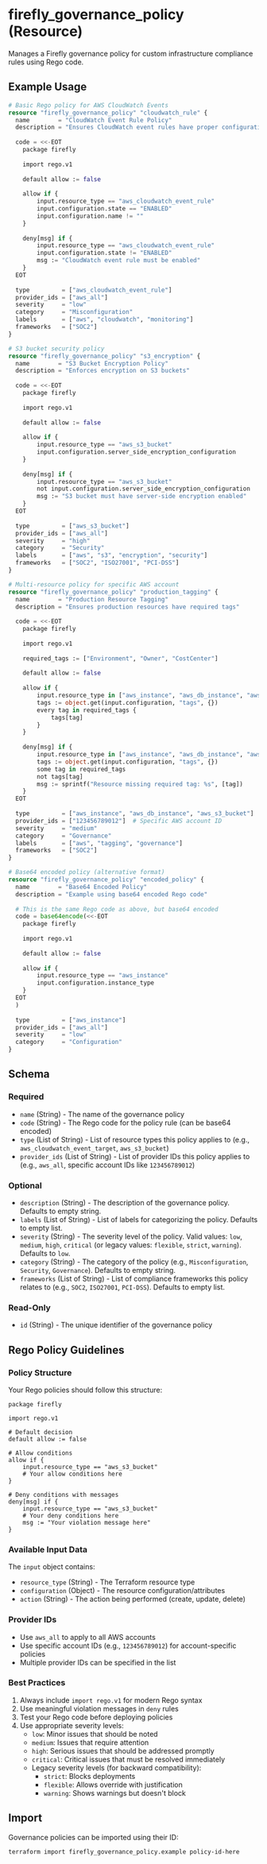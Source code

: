# firefly_governance_policy (Resource)

Manages a Firefly governance policy for custom infrastructure compliance rules using Rego code.

## Example Usage

```terraform
# Basic Rego policy for AWS CloudWatch Events
resource "firefly_governance_policy" "cloudwatch_rule" {
  name        = "CloudWatch Event Rule Policy"
  description = "Ensures CloudWatch event rules have proper configuration"
  
  code = <<-EOT
    package firefly
    
    import rego.v1
    
    default allow := false
    
    allow if {
        input.resource_type == "aws_cloudwatch_event_rule"
        input.configuration.state == "ENABLED"
        input.configuration.name != ""
    }
    
    deny[msg] if {
        input.resource_type == "aws_cloudwatch_event_rule"
        input.configuration.state != "ENABLED"
        msg := "CloudWatch event rule must be enabled"
    }
  EOT
  
  type         = ["aws_cloudwatch_event_rule"]
  provider_ids = ["aws_all"]
  severity     = "low"
  category     = "Misconfiguration"
  labels       = ["aws", "cloudwatch", "monitoring"]
  frameworks   = ["SOC2"]
}

# S3 bucket security policy
resource "firefly_governance_policy" "s3_encryption" {
  name        = "S3 Bucket Encryption Policy"
  description = "Enforces encryption on S3 buckets"
  
  code = <<-EOT
    package firefly
    
    import rego.v1
    
    default allow := false
    
    allow if {
        input.resource_type == "aws_s3_bucket"
        input.configuration.server_side_encryption_configuration
    }
    
    deny[msg] if {
        input.resource_type == "aws_s3_bucket"
        not input.configuration.server_side_encryption_configuration
        msg := "S3 bucket must have server-side encryption enabled"
    }
  EOT
  
  type         = ["aws_s3_bucket"]
  provider_ids = ["aws_all"]
  severity     = "high"
  category     = "Security"
  labels       = ["aws", "s3", "encryption", "security"]
  frameworks   = ["SOC2", "ISO27001", "PCI-DSS"]
}

# Multi-resource policy for specific AWS account
resource "firefly_governance_policy" "production_tagging" {
  name        = "Production Resource Tagging"
  description = "Ensures production resources have required tags"
  
  code = <<-EOT
    package firefly
    
    import rego.v1
    
    required_tags := ["Environment", "Owner", "CostCenter"]
    
    default allow := false
    
    allow if {
        input.resource_type in ["aws_instance", "aws_db_instance", "aws_s3_bucket"]
        tags := object.get(input.configuration, "tags", {})
        every tag in required_tags {
            tags[tag]
        }
    }
    
    deny[msg] if {
        input.resource_type in ["aws_instance", "aws_db_instance", "aws_s3_bucket"]
        tags := object.get(input.configuration, "tags", {})
        some tag in required_tags
        not tags[tag]
        msg := sprintf("Resource missing required tag: %s", [tag])
    }
  EOT
  
  type         = ["aws_instance", "aws_db_instance", "aws_s3_bucket"]
  provider_ids = ["123456789012"]  # Specific AWS account ID
  severity     = "medium"
  category     = "Governance"
  labels       = ["aws", "tagging", "governance"]
  frameworks   = ["SOC2"]
}

# Base64 encoded policy (alternative format)
resource "firefly_governance_policy" "encoded_policy" {
  name        = "Base64 Encoded Policy"
  description = "Example using base64 encoded Rego code"
  
  # This is the same Rego code as above, but base64 encoded
  code = base64encode(<<-EOT
    package firefly
    
    import rego.v1
    
    default allow := false
    
    allow if {
        input.resource_type == "aws_instance"
        input.configuration.instance_type
    }
  EOT
  )
  
  type         = ["aws_instance"]
  provider_ids = ["aws_all"]
  severity     = "low"
  category     = "Configuration"
}
```

## Schema

### Required

- `name` (String) - The name of the governance policy
- `code` (String) - The Rego code for the policy rule (can be base64 encoded)
- `type` (List of String) - List of resource types this policy applies to (e.g., `aws_cloudwatch_event_target`, `aws_s3_bucket`)
- `provider_ids` (List of String) - List of provider IDs this policy applies to (e.g., `aws_all`, specific account IDs like `123456789012`)

### Optional

- `description` (String) - The description of the governance policy. Defaults to empty string.
- `labels` (List of String) - List of labels for categorizing the policy. Defaults to empty list.
- `severity` (String) - The severity level of the policy. Valid values: `low`, `medium`, `high`, `critical` (or legacy values: `flexible`, `strict`, `warning`). Defaults to `low`.
- `category` (String) - The category of the policy (e.g., `Misconfiguration`, `Security`, `Governance`). Defaults to empty string.
- `frameworks` (List of String) - List of compliance frameworks this policy relates to (e.g., `SOC2`, `ISO27001`, `PCI-DSS`). Defaults to empty list.

### Read-Only

- `id` (String) - The unique identifier of the governance policy

## Rego Policy Guidelines

### Policy Structure
Your Rego policies should follow this structure:

```rego
package firefly

import rego.v1

# Default decision
default allow := false

# Allow conditions
allow if {
    input.resource_type == "aws_s3_bucket"
    # Your allow conditions here
}

# Deny conditions with messages
deny[msg] if {
    input.resource_type == "aws_s3_bucket"
    # Your deny conditions here
    msg := "Your violation message here"
}
```

### Available Input Data
The `input` object contains:
- `resource_type` (String) - The Terraform resource type
- `configuration` (Object) - The resource configuration/attributes
- `action` (String) - The action being performed (create, update, delete)

### Provider IDs
- Use `aws_all` to apply to all AWS accounts
- Use specific account IDs (e.g., `123456789012`) for account-specific policies
- Multiple provider IDs can be specified in the list

### Best Practices
1. Always include `import rego.v1` for modern Rego syntax
2. Use meaningful violation messages in `deny` rules
3. Test your Rego code before deploying policies
4. Use appropriate severity levels:
   - `low`: Minor issues that should be noted
   - `medium`: Issues that require attention
   - `high`: Serious issues that should be addressed promptly
   - `critical`: Critical issues that must be resolved immediately
   - Legacy severity levels (for backward compatibility):
     - `strict`: Blocks deployments
     - `flexible`: Allows override with justification
     - `warning`: Shows warnings but doesn't block

## Import

Governance policies can be imported using their ID:

```shell
terraform import firefly_governance_policy.example policy-id-here
```